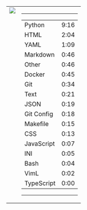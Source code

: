 
<table><tr>
<td valign="top">
  <img src="https://wakatime.com/share/@Aperture/0cd21d5d-ac4f-458d-9c71-d06f479c1297.png" />
</td>

<td valign="top">
  <hr>
  <table>
    <tr><td>Python</td><td>9:16</td></tr><tr><td>HTML</td><td>2:04</td></tr><tr><td>YAML</td><td>1:09</td></tr><tr><td>Markdown</td><td>0:46</td></tr><tr><td>Other</td><td>0:46</td></tr><tr><td>Docker</td><td>0:45</td></tr><tr><td>Git</td><td>0:34</td></tr><tr><td>Text</td><td>0:21</td></tr><tr><td>JSON</td><td>0:19</td></tr><tr><td>Git Config</td><td>0:18</td></tr><tr><td>Makefile</td><td>0:15</td></tr><tr><td>CSS</td><td>0:13</td></tr><tr><td>JavaScript</td><td>0:07</td></tr><tr><td>INI</td><td>0:05</td></tr><tr><td>Bash</td><td>0:04</td></tr><tr><td>VimL</td><td>0:02</td></tr><tr><td>TypeScript</td><td>0:00</td></tr>
  </table>
  <hr>
</td>
</tr></table>

